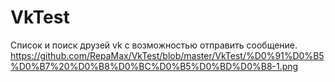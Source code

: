 # VkTest
Список и поиск друзей vk с возможностью отправить сообщение.
https://github.com/RepaMax/VkTest/blob/master/VkTest/%D0%91%D0%B5%D0%B7%20%D0%B8%D0%BC%D0%B5%D0%BD%D0%B8-1.png
